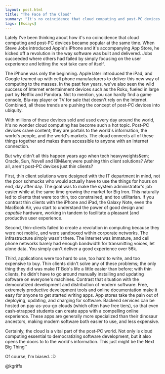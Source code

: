 ```yaml
---
layout: post.html
title: "The Face of the Cloud"
summary: "It's no coincidence that cloud computing and post-PC devices became popular at the same time. But why didn't all this happen years ago when tech heavyweights were pushing thin clients?"
tags: [Essays]
---
```


Lately I've been thinking about how it's no coincidence that cloud computing and post-PC devices became popular at the same time. When Steve Jobs introduced Apple's iPhone and it's accompanying App Store, he kicked off a revolution in the way software was built and delivered. Jobs succeeded where others had failed by simply focusing on the user experience and letting the rest take care of itself. 

The iPhone was only the beginning. Apple later introduced the iPad, and Google teamed up with cell phone manufacturers to deliver this new way of computing to the masses. In the past few years, we've also seen the wild success of Internet entertainment devices such as the Roku, fueled in large part by Netflix and Pandora. Not to mention, you can hardly find a game console, Blu-ray player or TV for sale that doesn't rely on the Internet. Combined, all these trends are pushing the concept of post-PC devices into ubiquity. 

With millions of these devices sold and used every day around the world, it's no wonder cloud computing has become such a hot topic. Post-PC devices crave content; they are portals to the world's information, the world's people, and the world's markets. The cloud connects all of these things together and makes them accessible to anyone with an Internet connection.

But why didn't all this happen years ago when tech heavyweights&em; Oracle, Sun, Novell and IBM&em;were pushing thin client solutions? After all, aren't post-PC devices just thin clients?

First, thin client solutions were designed with the IT department in mind, not the poor schmucks who would actually have to use the things for hours on end, day after day. The goal was to make the system administrator's job easier while at the same time growing the market for Big Iron. This naturally led to clients that were too thin, too constrained, and too utilitarian. If you contrast thin clients with the iPhone and iPad, the Galaxy Note, even the MacBook Air, you start to understand the power of good design and *capable* hardware, working in tandem to facilitate a pleasant (and productive user experience.

Second, thin-clients failed to create a revolution in computing because they were not mobile, and were sandboxed within corporate networks. The infrastructure simply wasn't there. The Internet was immature, and cell phone networks barely had enough bandwidth for transmitting voices, let alone data. You simply can't deliver a good experience over 56k.

Third, applications were too hard to use, too hard to write, and too expensive to buy. Thin clients didn't solve any of these problems; the only thing they did was make IT Bob's life a little easier than before; with thin clients, he didn't have to go around manually installing and updating software on everyone's machines. Contrast that situation with the democratized development and distribution of modern software. Free, extremely productive development tools and online documentation make it easy for anyone to get started writing apps. App stores take the pain out of deploying, updating, and charging for software. Backend services can be hosted on pay-as-you-go clouds (which often have free tiers), so that even cash-strapped students can create apps with a compelling online experience. These apps are generally more specialized than their dinosaur ancestors, making modern software both easier to use, and less expensive. 

Certainly, the cloud is a vital part of the post-PC world. Not only is cloud computing essential to democratizing software development, but it also opens the doors to to the world's information. This just might be the Next Big Thing&trade;

Of course, I'm biased. :D

@kgriffs